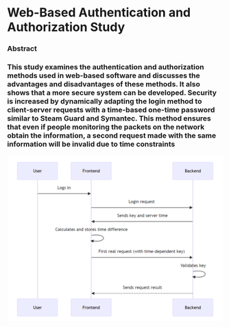 # Web-Based Authentication and Authorization Study
### Abstract
### This study examines the authentication and authorization methods used in web-based software and discusses the advantages and disadvantages of these methods. It also shows that a more secure system can be developed. Security is increased by dynamically adapting the login method to client-server requests with a time-based one-time password similar to Steam Guard and Symantec. This method ensures that even if people monitoring the packets on the network obtain the information, a second request made with the same information will be invalid due to time constraints
![alt text](img.png)

